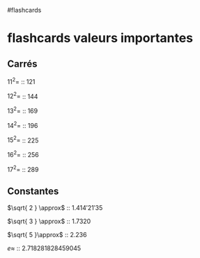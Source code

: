 #flashcards 
# flashcards valeurs importantes

## Carrés

$11^2=$ :: $121$
<!--SR:!2022-11-24,102,290-->
$12^2=$ :: $144$
<!--SR:!2023-03-05,179,270-->
$13^2=$ :: $169$
<!--SR:!2022-09-17,25,210-->
$14^2=$ :: 196
<!--SR:!2022-09-11,12,130-->
$15^2=$ :: 225
<!--SR:!2022-10-24,55,230-->
$16^2=$ :: $256$
<!--SR:!2022-11-08,88,270-->
$17^2=$ :: $289$
<!--SR:!2022-09-16,9,130-->

## Constantes

$\sqrt{ 2 } \approx$ :: $1.414'21'35$
<!--SR:!2022-09-11,55,270-->
$\sqrt{ 3 } \approx$ :: $1.7320$
<!--SR:!2022-10-08,39,250-->
$\sqrt{ 5 }\approx$ :: $2.236$
<!--SR:!2022-10-17,40,190-->

$e \approx$ :: $2.718281828459045$
<!--SR:!2022-11-07,87,270-->


